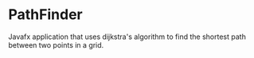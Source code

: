 # PathFinder
Javafx application that uses dijkstra's algorithm to find the shortest path between two points in a grid.
